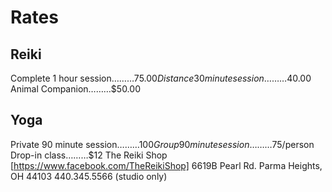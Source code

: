 # **Rates** 

## Reiki

Complete 1 hour session………$75.00
Distance 30 minute session………$40.00
Animal Companion………$50.00

## Yoga

Private 90 minute session………$100
Group 90 minute session………$75/person
Drop-in class………$12
The Reiki Shop [https://www.facebook.com/TheReikiShop]
   		6619B Pearl Rd.
   		Parma Heights, OH 44103
  		 440.345.5566 (studio only)
